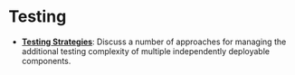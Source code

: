 # Testing
* **[Testing Strategies](https://martinfowler.com/articles/microservice-testing/)**: Discuss a number of approaches for managing the additional testing complexity of multiple independently deployable components.
